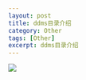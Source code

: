 ```yaml
---
layout: post
title: ddms目录介绍
category: Other
tags: [Other]
excerpt: ddms目录介绍
---
```


![](http://www.nangongyibin.com/assets/images/Android/24.png)




